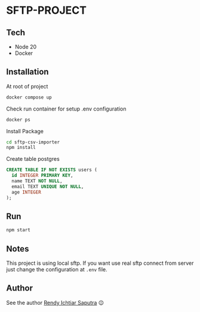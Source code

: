 # SFTP-PROJECT

## Tech
* Node 20
* Docker

## Installation

At root of project
```bash
docker compose up
```
Check run container for setup .env configuration
```bash
docker ps
```
Install Package
```bash
cd sftp-csv-importer
npm install
```
Create table postgres
```sql
CREATE TABLE IF NOT EXISTS users (
  id INTEGER PRIMARY KEY,
  name TEXT NOT NULL,
  email TEXT UNIQUE NOT NULL,
  age INTEGER
);
```

## Run

```bash
npm start
```

## Notes
This project is using local sftp. If you want use real sftp connect from server just change the configuration at `.env` file.

## Author

See the author [Rendy Ichtiar Saputra](https://github.com/newshow321) 😉